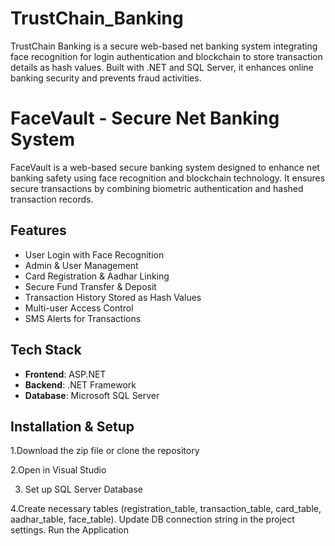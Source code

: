 # TrustChain_Banking
TrustChain Banking is a secure web-based net banking system integrating face recognition for login authentication and blockchain to store transaction details as hash values. Built with .NET and SQL Server, it enhances online banking security and prevents fraud activities.


# FaceVault - Secure Net Banking System

FaceVault is a web-based secure banking system designed to enhance net banking safety using face recognition and blockchain technology. It ensures secure transactions by combining biometric authentication and hashed transaction records.

##  Features
- User Login with Face Recognition
- Admin & User Management
- Card Registration & Aadhar Linking
- Secure Fund Transfer & Deposit
- Transaction History Stored as Hash Values
- Multi-user Access Control
- SMS Alerts for Transactions

##  Tech Stack
- **Frontend**: ASP.NET
- **Backend**: .NET Framework
- **Database**: Microsoft SQL Server

##  Installation & Setup

1.Download the zip file or clone the repository

2.Open in Visual Studio

3. Set up SQL Server Database

4.Create necessary tables (registration_table, transaction_table, card_table, aadhar_table, face_table).
Update DB connection string in the project settings.
Run the Application

